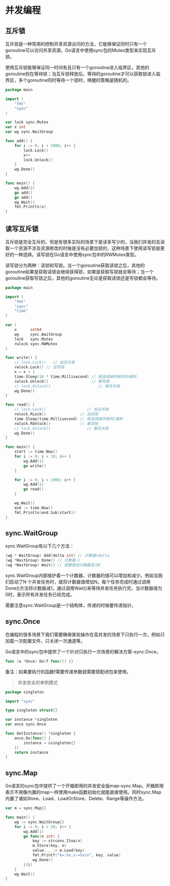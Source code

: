 # 并发编程

## 互斥锁

互斥锁是一种常用的控制共享资源访问的方法，它能够保证同时只有一个goroutine可以访问共享资源。Go语言中使用sync包的Mutex类型来实现互斥锁。

使用互斥锁能够保证同一时间有且只有一个goroutine进入临界区，其他的goroutine则在等待锁；当互斥锁释放后，等待的goroutine才可以获取锁进入临界区，多个goroutine同时等待一个锁时，唤醒的策略是随机的。

```go
package main

import (
	"fmt"
	"sync"
)

var lock sync.Mutex
var x int
var wg sync.WaitGroup

func add() {
	for i := 0; i < 5000; i++ {
		lock.Lock()
		x++
		lock.Unlock()
	}
	wg.Done()
}

func main() {
	wg.Add(2)
	go add()
	go add()
	wg.Wait()
	fmt.Println(x)
}

```

## 读写互斥锁

互斥锁是完全互斥的，但是有很多实际的场景下是读多写少的，当我们并发的去读取一个资源不涉及资源修改的时候是没有必要加锁的，这种场景下使用读写锁是更好的一种选择。读写锁在Go语言中使用sync包中的RWMutex类型。

读写锁分为两种：读锁和写锁。当一个goroutine获取读锁之后，其他的goroutine如果是获取读锁会继续获得锁，如果是获取写锁就会等待；当一个goroutine获取写锁之后，其他的goroutine无论是获取读锁还是写锁都会等待。

```go
package main

import (
	"fmt"
	"sync"
	"time"
)

var (
	x      int64
	wg     sync.WaitGroup
	lock   sync.Mutex
	rwlock sync.RWMutex
)

func write() {
	// lock.Lock()   // 加互斥锁
	rwlock.Lock() // 加写锁
	x = x + 1
	time.Sleep(10 * time.Millisecond) // 假设读操作耗时10毫秒
	rwlock.Unlock()                   // 解写锁
	// lock.Unlock()                     // 解互斥锁
	wg.Done()
}

func read() {
	// lock.Lock()                  // 加互斥锁
	rwlock.RLock()               // 加读锁
	time.Sleep(time.Millisecond) // 假设读操作耗时1毫秒
	rwlock.RUnlock()             // 解读锁
	// lock.Unlock()                // 解互斥锁
	wg.Done()
}

func main() {
	start := time.Now()
	for i := 0; i < 10; i++ {
		wg.Add(1)
		go write()
	}

	for i := 0; i < 1000; i++ {
		wg.Add(1)
		go read()
	}

	wg.Wait()
	end := time.Now()
	fmt.Println(end.Sub(start))
}
```

## sync.WaitGroup

sync.WaitGroup有以下几个方法：

```go
(wg * WaitGroup) Add(delta int) // 计数器+delta
(wg *WaitGroup) Done() // 计数器-1
(wg *WaitGroup) Wait() // 阻塞直到计数器变为0
```
sync.WaitGroup内部维护着一个计数器，计数器的值可以增加和减少。例如当我们启动了N 个并发任务时，就将计数器值增加N。每个任务完成时通过调用Done()方法将计数器减1。通过调用Wait()来等待并发任务执行完，当计数器值为0时，表示所有并发任务已经完成。

需要注意sync.WaitGroup是一个结构体，传递的时候要传递指针。

## sync.Once
在编程的很多场景下我们需要确保某些操作在高并发的场景下只执行一次，例如只加载一次配置文件、只关闭一次通道等。

Go语言中的sync包中提供了一个针对只执行一次场景的解决方案–sync.Once。
```go
func (o *Once) Do(f func()) {}
```
备注：如果要执行的函数f需要传递参数就需要搭配闭包来使用。
> 并发安全的单例模式
```go
package singleton

import "sync"

type singleton struct{}

var instance *singleton
var once sync.Once

func GetInstance() *singleton {
	once.Do(func() {
		instance = &singleton{}
	})
	return instance
}

```
## sync.Map
Go语言的sync包中提供了一个开箱即用的并发安全版map–sync.Map。开箱即用表示不用像内置的map一样使用make函数初始化就能直接使用。同时sync.Map内置了诸如Store、Load、LoadOrStore、Delete、Range等操作方法。
```go
var m = sync.Map{}

func main() {
	wg := sync.WaitGroup{}
	for i := 0; i < 20; i++ {
		wg.Add(1)
		go func(n int) {
			key := strconv.Itoa(n)
			m.Store(key, n)
			value, _ := m.Load(key)
			fmt.Printf("k=:%v,v:=%v\n", key, value)
			wg.Done()
		}(i)
	}
	wg.Wait()
}
```